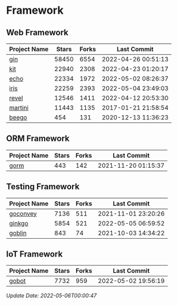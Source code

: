 # Framework

## Web Framework
| Project Name | Stars | Forks | Last Commit |
| ------------ | ----- | ----- | ----------- |
| [gin](https://github.com/gin-gonic/gin) | 58450 | 6554 | 2022-04-26 00:51:13 |
| [kit](https://github.com/go-kit/kit) | 22940 | 2308 | 2022-04-23 01:20:17 |
| [echo](https://github.com/labstack/echo) | 22334 | 1972 | 2022-05-02 08:26:37 |
| [iris](https://github.com/kataras/iris) | 22259 | 2393 | 2022-05-04 23:49:03 |
| [revel](https://github.com/revel/revel) | 12546 | 1411 | 2022-04-12 20:53:30 |
| [martini](https://github.com/go-martini/martini) | 11443 | 1135 | 2017-01-21 21:58:54 |
| [beego](https://github.com/astaxie/beego) | 454 | 131 | 2020-12-13 11:36:23 |

## ORM Framework
| Project Name | Stars | Forks | Last Commit |
| ------------ | ----- | ----- | ----------- |
| [gorm](https://github.com/jinzhu/gorm) | 443 | 142 | 2021-11-20 01:15:37 |

## Testing Framework
| Project Name | Stars | Forks | Last Commit |
| ------------ | ----- | ----- | ----------- |
| [goconvey](https://github.com/smartystreets/goconvey) | 7136 | 511 | 2021-11-01 23:20:26 |
| [ginkgo](https://github.com/onsi/ginkgo) | 5854 | 521 | 2022-05-05 06:59:52 |
| [goblin](https://github.com/franela/goblin) | 843 | 74 | 2021-10-03 14:34:22 |

## IoT Framework
| Project Name | Stars | Forks | Last Commit |
| ------------ | ----- | ----- | ----------- |
| [gobot](https://github.com/hybridgroup/gobot) | 7732 | 959 | 2022-05-02 19:56:19 |

*Update Date: 2022-05-06T00:00:47*